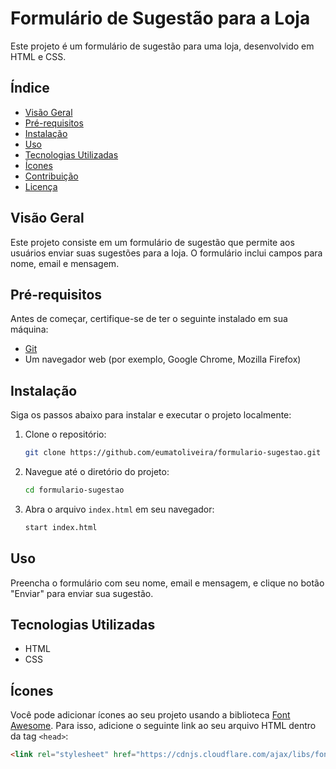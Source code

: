 # Formulário de Sugestão para a Loja

Este projeto é um formulário de sugestão para uma loja, desenvolvido em HTML e CSS.

## Índice

- [Visão Geral](#visão-geral)
- [Pré-requisitos](#pré-requisitos)
- [Instalação](#instalação)
- [Uso](#uso)
- [Tecnologias Utilizadas](#tecnologias-utilizadas)
- [Ícones](#ícones)
- [Contribuição](#contribuição)
- [Licença](#licença)

## Visão Geral

Este projeto consiste em um formulário de sugestão que permite aos usuários enviar suas sugestões para a loja. O formulário inclui campos para nome, email e mensagem.

## Pré-requisitos

Antes de começar, certifique-se de ter o seguinte instalado em sua máquina:

- [Git](https://git-scm.com/)
- Um navegador web (por exemplo, Google Chrome, Mozilla Firefox)

## Instalação

Siga os passos abaixo para instalar e executar o projeto localmente:

1. Clone o repositório:
    ```sh
    git clone https://github.com/eumatoliveira/formulario-sugestao.git
    ```

2. Navegue até o diretório do projeto:
    ```sh
    cd formulario-sugestao
    ```

3. Abra o arquivo `index.html` em seu navegador:
    ```sh
    start index.html
    ```

## Uso

Preencha o formulário com seu nome, email e mensagem, e clique no botão "Enviar" para enviar sua sugestão.

## Tecnologias Utilizadas

- HTML
- CSS

## Ícones

Você pode adicionar ícones ao seu projeto usando a biblioteca [Font Awesome](https://fontawesome.com/). Para isso, adicione o seguinte link ao seu arquivo HTML dentro da tag `<head>`:

```html
<link rel="stylesheet" href="https://cdnjs.cloudflare.com/ajax/libs/font-awesome/6.0.0-beta3/css/all.min.css">
